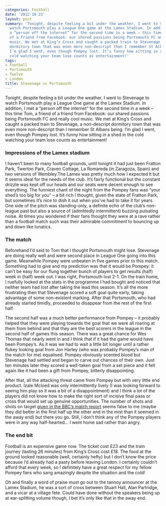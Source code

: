 ```yaml
---
categories: Football
date: '2012-10-23'
layout: post
summary: 'Tonight, despite feeling a bit under the weather, I went to Stevenage to
  watch Portsmouth play a League One game at the Lamex Stadium. In addition, I met
  a “person off the internet” for the second time in a week – this time Tom, a friend
  of a friend from Facebook: our shared passions being Portsmouth FC and really cool
  music. We met at King’s Cross and caught a packed train to Stevenage, a non-descript
  dormitory town that was even more non-descript than I remember St Albans being.
  I’m glad I went, even though Pompey lost. It’s funny how sitting in a shed in the
  cold watching your team lose counts as entertainment!'
tags:
- Football
- Portsmouth
- Twelve
- London
title: Stevenage vs Portsmouth
---
```


Tonight, despite feeling a bit under the weather, I went to Stevenage to watch Portsmouth play a League One game at the Lamex Stadium. In addition, I met a “person off the internet” for the second time in a week – this time Tom, a friend of a friend from Facebook: our shared passions being Portsmouth FC and really cool music. We met at King’s Cross and caught a packed train to Stevenage, a non-descript dormitory town that was even more non-descript than I remember St Albans being. I’m glad I went, even though Pompey lost. It’s funny how sitting in a shed in the cold watching your team lose counts as entertainment!

### Impressions of the Lamex stadium

I haven’t been to many football grounds, until tonight it had just been Fratton Park, Twerton Park, Craven Cottage, La Romareda (in Zaragoza, Spain) and two versions of Wembley.The Lamex was pretty much how I expected it but it seems ideal for the needs of the club. It’s fairly functional but the constant drizzle was kept off our heads and our seats were decent enough to see everything. The funniest chant of the night from the Pompey fans was “your shed’s too big for you” – a bit rich I thought, given the state of Fratton Park, but sometimes it’s nice to dish it out when you’ve had to take it for years. One side of the pitch was standing-only, a definite echo of the club’s non-league past but also a source of (admittedly intermittent) buzzing pulsating noise. At times you wondered if their fans thought they were at a rave rather than a football match such was their admirable commitment to bouncing up and down like lunatics.

### The match

Beforehand I’d said to Tom that I thought Portsmouth might lose. Stevenage are doing really well and were second place in League One going into this game. Meanwhile Pompey were unbeaten in five games prior to this match. Something had to give and my prediction was that it would be Pompey: it can’t be easy for our flung together bunch of players to get results (half) week in (half) week out. I was right, Portsmouth lost 2-1. On the train home, I ruefully looked at the stats in the programme I had bought and noticed that neither team had lost after taking the lead this season. It’s all the more frustrating then that Stevenage scored a soft goal quite early, taking advantage of some non-existent marking. After that Portsmouth, who had already started timidly, proceeded to disappear from the rest of the first half.

The second half was a much better performance from Pompey – it probably helped that they were playing towards the goal that we were all roaring at them from behind and that they are the best scorers in the league in the second half of games this season. There was a great chance for Wes Thomas that nearly went in and I think that if it had the game would have been Pompey’s. As it was we had to wait a little bit longer until a rather flukey looking goal from Jon Harley (who was probably Pompey’s man of the match for me) equalised. Pompey obviously scented blood but Stevenage had settled and began to carve out chances of their own. Just ten minutes later they scored a well-taken goal from a set piece and it felt again like it had been a gift from Pompey, bitterly disappointing.

After that, all the attacking threat came from Pompey but with very little end product. Izale Mcloed was only intermittently lively (I was looking forward to seeing him play so it was a bit of a disappointment) and I think a lot of the players did not know how to make the right sort of incisive final pass or cross that would set up genuine opportunities. The number of shots and shots on target [given in the BBC’s match report](http://www.bbc.co.uk/sport/0/football/19958342) seems false to me (maybe they did better in the first half up the other end in the mist than it seemed in the away end) but there you go. Still, I don’t think any of the Pompey players were in any way half-hearted... I went home sad rather than angry.

### The end bit

Football is an expensive game now. The ticket cost £23 and the train journey (lasting 26 minutes) from King’s Cross cost £18. The food at the ground looked reasonable (well, certainly hefty) but I don’t know the price because I’d already had a pasty before leaving London. I certainly couldn’t afford that every week, so I definitely have a great respect for my fellow Pompey fans who sang amazingly despite the situation and the cold!

Oh and finally a word of praise must go out to the tannoy announcer at the Lamex Stadium, he was a sort of cross between Stuart Hall, Alan Partridge, and a vicar at a village fete. Could have done without the speakers being up at ear-splitting volume though, I bet it’s only like that in the away end.